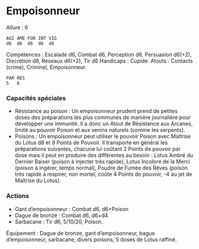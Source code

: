# Empoisonneur

Allure : 6

	AGI	ÂME	FOR	INT	VIG
	d6	d6	d6	d8	d8

Compétences : Escalade d6, Combat d6, Perception d6, Persuasion d6(+2), Discrétion d8, Réseaux d6(+2), Tir d6
Handicaps : Cupide.
Atouts : Contacts (crime), Criminel, Empoisonneur.

	PAR	RES
	5	6

### Capacités spéciales
- Résistance au poison : Un empoisonneur prudent prend de petites doses des préparations les plus communes de manière journalière pour développer une immunité. Il a donc un Atout de Résistance aux Arcanes, limité au pouvoir Poison et aux venins naturels (comme les serpents).
- Poisons : Un empoisonneur peut utiliser le pouvoir Poison avec Maîtrise du Lotus d8 et 9 Points de Pouvoir. Il transporte en général les préparations suivantes, chacune lui coûtant 2 Points de pouvoir par dose mais il peut en produire des différentes au besoin : Lotus Ambré du Dernier Baiser (poison à injecter très rapide), Lotus Incolore de la Merci (poison à ingérer, temps normal), Poudre de Fumée des Rêves (poison très rapide à respirer, non mortel, coûte 4 Points de pouvoir, -4 au jet de Maîtrise du Lotus).

### Actions
- Gant d’empoisonneur : Combat d6, d6+Poison
- Dague de bronze : Combat d6, d6+d4
- Sarbacane : Tir d6, 5/10/20, Poison.

Équipement : Dague de bronze, gant d’empoisonneur, bague d’empoisonneur, sarbacane, divers poisons, 5 doses de Lotus raffiné.
